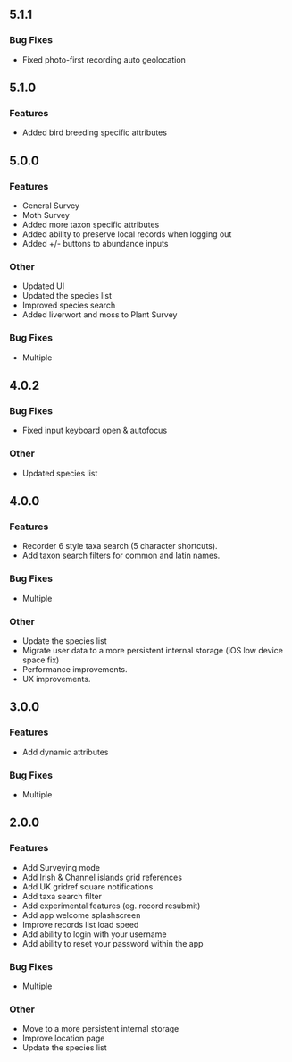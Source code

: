 ## 5.1.1

### Bug Fixes

* Fixed photo-first recording auto geolocation


## 5.1.0

### Features

* Added bird breeding specific attributes


## 5.0.0

### Features

* General Survey
* Moth Survey
* Added more taxon specific attributes
* Added ability to preserve local records when logging out
* Added +/- buttons to abundance inputs

### Other

* Updated UI
* Updated the species list
* Improved species search
* Added liverwort and moss to Plant Survey 

### Bug Fixes

* Multiple


## 4.0.2

### Bug Fixes

* Fixed input keyboard open & autofocus
  
### Other

* Updated species list


## 4.0.0

### Features

* Recorder 6 style taxa search (5 character shortcuts).
* Add taxon search filters for common and latin names.

### Bug Fixes

* Multiple

### Other

* Update the species list
* Migrate user data to a more persistent internal storage (iOS low device space fix)
* Performance improvements.
* UX improvements.

## 3.0.0

### Features

* Add dynamic attributes

### Bug Fixes

* Multiple


## 2.0.0

### Features

* Add Surveying mode
* Add Irish & Channel islands grid references
* Add UK gridref square notifications
* Add taxa search filter
* Add experimental features (eg. record resubmit)
* Add app welcome splashscreen
* Improve records list load speed
* Add ability to login with your username
* Add ability to reset your password within the app


### Bug Fixes

* Multiple

### Other
* Move to a more persistent internal storage
* Improve location page
* Update the species list
